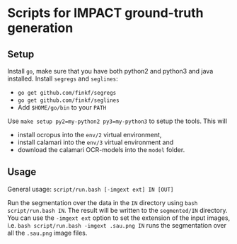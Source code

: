# Scripts for IMPACT ground-truth generation

## Setup
Install `go`, make sure that you have both python2 and python3
and java installed. Install `segregs` and `seglines`:
 * `go get github.com/finkf/segregs`
 * `go get github.com/finkf/seglines`
 * Add `$HOME/go/bin` to your `PATH`

Use `make setup py2=my-python2 py3=my-python3` to setup the
tools. This will
 * install ocropus into the `env/2` virtual environment,
 * install calamari into the `env/3` virtual environment and
 * download the calamari OCR-models into the `model` folder.

## Usage
General usage: `script/run.bash [-imgext ext] IN [OUT]`

Run the segmentation over the data in the `IN` directory using `bash
script/run.bash IN`.  The result will be written to the `segmented/IN`
directory.  You can use the `-imgext ext` option to set the extension
of the input images, i.e. `bash script/run.bash -imgext .sau.png IN`
runs the segmentation over all the `.sau.png` image files.
